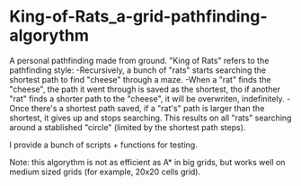 # King-of-Rats_a-grid-pathfinding-algorythm
A personal pathfinding made from ground.
"King of Rats" refers to the pathfinding style:
-Recursively, a bunch of "rats" starts searching the shortest path to find "cheese" through a maze.
-When a "rat" finds the "cheese", the path it went through is saved as the shortest, tho if another "rat" finds a shorter path to the "cheese", it will be overwriten, indefinitely.
-Once there's a shortest path saved, if a "rat's" path is larger than the shortest, it gives up and stops searching. This results on all "rats" searching around a stablished "circle" (limited by the shortest path steps).

I provide a bunch of scripts + functions for testing.

Note: this algorythm is not as efficient as A* in big grids, but works well on medium sized grids (for example, 20x20 cells grid).

